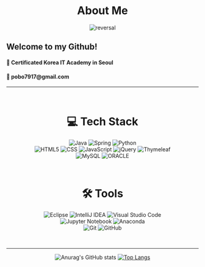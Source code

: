 
<div align="center">

# About Me
  
  ![reversal](https://capsule-render.vercel.app/api?type=transparent&height=50&animation=twinkling&text=노력하는%20개발자%20권재언%20입니다%20&fontSize=35&fontAlign=50&fontAlignY=50&color=gradient)
  
  <div align="left"><h2>Welcome to my Github!</h2></div>
  
  <div align="left"><h4> 🎫 Certificated Korea IT Academy in Seoul</h4></div>
  
  <div align="left"><h4> 📧 pobo7917@gmail.com</h4></div>  
  
  ***
  
  <br>

# 💻 Tech Stack

![Java](https://img.shields.io/badge/java-%23ED8B00.svg?style=plastic&logo=java&logoColor=white)
![Spring](https://img.shields.io/badge/spring-%236DB33F.svg?style=plastic&logo=spring&logoColor=white)
![Python](https://img.shields.io/badge/python-3670A0?style=plastic&logo=python&logoColor=ffdd54)
<br>
![HTML5](https://img.shields.io/badge/html5-%23E34F26.svg?style=plastic&logo=html5&logoColor=white)
![CSS](https://img.shields.io/badge/css-1572B6.svg?style=plastic&logo=css3&logoColor=white)
![JavaScript](https://img.shields.io/badge/javascript-%23323330.svg?style=plastic&logo=javascript&logoColor=%23F7DF1E)
![jQuery](https://img.shields.io/badge/jquery-%230769AD.svg?style=plastic&logo=jquery&logoColor=white)
![Thymeleaf](https://img.shields.io/badge/Thymeleaf-%23005C0F.svg?style=plastic&logo=Thymeleaf&logoColor=white)
<br>
![MySQL](https://img.shields.io/badge/mysql-%2300f.svg?style=plastic&logo=mysql&logoColor=white)
![ORACLE](https://img.shields.io/badge/oracle-F80000.svg?style=plastic&logo=oracle&logoColor=white)

<br>  
  
# 🛠 ️Tools

![Eclipse](https://img.shields.io/badge/Eclipse-FE7A16.svg?style=plastic&logo=Eclipse&logoColor=white)
![IntelliJ IDEA](https://img.shields.io/badge/IntelliJIDEA-000000.svg?style=plastic&logo=intellij-idea&logoColor=white)
![Visual Studio Code](https://img.shields.io/badge/Visual%20Studio%20Code-0078d7.svg?style=plastic&logo=visual-studio-code&logoColor=white)
<br>
![Jupyter Notebook](https://img.shields.io/badge/jupyter-%23FA0F00.svg?style=plastic&logo=jupyter&logoColor=white)
![Anaconda](https://img.shields.io/badge/Anaconda-%2344A833.svg?style=plastic&logo=anaconda&logoColor=white)
<br>
![Git](https://img.shields.io/badge/git-%23F05033.svg?style=plastic&logo=git&logoColor=white)
![GitHub](https://img.shields.io/badge/github-%23121011.svg?style=plastic&logo=github&logoColor=white)


  <br>

  ***

![Anurag's GitHub stats](https://github-readme-stats.vercel.app/api?username=kjo7919&theme=highcontrast&show_icons=true&hide=issues)
[![Top Langs](https://github-readme-stats.vercel.app/api/top-langs/?username=kjo7919&layout=compact&theme=highcontrast&hide=ipynb)](https://github.com/kjo7919/github-readme-stats)

</div>
